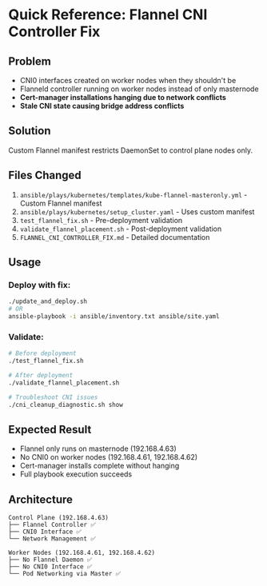 # Quick Reference: Flannel CNI Controller Fix

## Problem
- CNI0 interfaces created on worker nodes when they shouldn't be
- Flanneld controller running on worker nodes instead of only masternode
- **Cert-manager installations hanging due to network conflicts**
- **Stale CNI state causing bridge address conflicts**

## Solution  
Custom Flannel manifest restricts DaemonSet to control plane nodes only.

## Files Changed
1. `ansible/plays/kubernetes/templates/kube-flannel-masteronly.yml` - Custom Flannel manifest
2. `ansible/plays/kubernetes/setup_cluster.yaml` - Uses custom manifest
3. `test_flannel_fix.sh` - Pre-deployment validation
4. `validate_flannel_placement.sh` - Post-deployment validation
5. `FLANNEL_CNI_CONTROLLER_FIX.md` - Detailed documentation

## Usage

### Deploy with fix:
```bash
./update_and_deploy.sh
# OR
ansible-playbook -i ansible/inventory.txt ansible/site.yaml
```

### Validate:
```bash
# Before deployment
./test_flannel_fix.sh

# After deployment  
./validate_flannel_placement.sh

# Troubleshoot CNI issues
./cni_cleanup_diagnostic.sh show
```

## Expected Result
- Flannel only runs on masternode (192.168.4.63)
- No CNI0 on worker nodes (192.168.4.61, 192.168.4.62)
- Cert-manager installs complete without hanging
- Full playbook execution succeeds

## Architecture
```
Control Plane (192.168.4.63)
├── Flannel Controller ✅
├── CNI0 Interface ✅
└── Network Management ✅

Worker Nodes (192.168.4.61, 192.168.4.62)  
├── No Flannel Daemon ✅
├── No CNI0 Interface ✅
└── Pod Networking via Master ✅
```